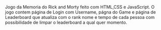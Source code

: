 Jogo da Memoria do Rick and Morty feito com HTML,CSS e JavaScript.
O jogo contem página de Login com Username, págna do Game e página de Leaderboard que atualiza com o rank nome e tempo de cada pessoa com possibilidade de limpar
o leaderboard a qual quer momento.
